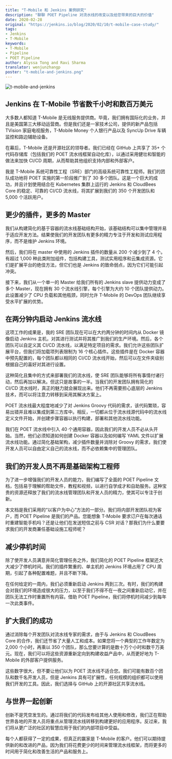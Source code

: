 ```yaml
---
title: "T-Mobile 和 Jenkins 案例研究"
description: "聊聊 POET Pipeline 对流水线的改变以及给您带来的巨大的价值"
date: 2020-02-28
original: "https://jenkins.io/blog/2020/02/10/t-mobile-case-study/"
tags:
- Jenkins
- T-Mobile
keywords:
- T-Mobile
- Pipeline
- POET Pipeline
author: Alyssa Tong and Ravi Sharma
translator: wenjunzhangp
poster: "t-mobile-and-jenkins.png"
---
```


![t-mobile-and-jenkins](t-mobile-and-jenkins.png)

## Jenkins 在 T-Mobile 节省数千小时和数百万美元

大多数人都知道 T-Mobile 是无线服务提供商。毕竟，我们拥有国际化的业务，并且是美国第三大移动运营商。但是我们还是一家技术公司，提供的新产品包括 TVision 家庭电视服务，T-Mobile Money 个人银行产品以及 SyncUp Drive 车辆监控和路边辅助设备。

在幕后，T-Mobile 还是开源社区的领导者。我们已经在 GitHub 上共享了 35+ 个代码存储库（包括我们的 POET 流水线框架自动化库），以通过采用健壮和智能的做法来加快 CI/CD 周期，从而帮助其他组织支持内部和外部客户。

我是 T-Mobile 系统可靠性工程（SRE）部门的高级系统可靠性工程师。我们的团队成功地将 POET 实施的第一阶段推广到了 30 多个团队。这是一个巨大的成功，并且计划使用结合在  Kubernetes 集群上运行的 Jenkins 和 CloudBees Core 的稳定、可靠的 CI/CD 流水线，将其扩展到我们的 350 个开发团队和 5,000 个活跃用户。

## 更少的插件，更多的 Master

我们从构建简化的基于容器的流水线基础结构开始，该基础结构可以集中管理并易于适应开发方法。结果使我们的开发团队有更多的精力专注于开发和测试应用程序，而不是维护 Jenkins 环境。

然后，我们将在 master 中使用的 Jenkins 插件的数量从 200 个减少到了 4 个。有超过 1,000 种此类附加组件，包括构建工具，测试实用程序和云集成资源。它们是扩展平台的绝佳方法，但它们也是 Jenkins 的致命弱点，因为它们可能引起冲突。

接下来，我们从一个单一的 Master 给我们所有的 Jenkins slave 提供动力变成了多个 Master，现在拥有 30 个流水线引擎，每个引擎为大约 10 个团队提供动力。此设置减少了 CPU 负载和其他瓶颈，同时允许  T-Mobile 的 DevOps 团队继续享受水平扩展的优势。

## 在两分钟内启动 Jenkins 流水线

这项工作的成果是，我的 SRE 团队现在可以在大约两分钟的时间内从 Docker 镜像启动 Jenkins 主机，对其进行测试并将其推广到我们的生产环境。然后，各个团队可以自定义其 CI/CD 流水线，以满足特定项目的需求。我们允许这些团队扩展平台，但我们将加载项列表限制为 16 个核心插件。这些插件是在 Docker 容器中预先配置的，每个团队都以相同的 CI/CD 流水线开始，然后可以在文件夹级别根据自己的喜好对其进行设置。

这种简化且集中的方式来部署我们的流水线，使 SRE 团队能够将所有事情付诸行动，然后再加以解决。但这只是故事的一半。当我们的开发团队拥有简化的 CI/CD 流水线时，真正的魅力就会展现出来。他们不再需要担心底层的 Jenkins 技术，而可以将注意力转移到采用其解决方案上。

POET 流水线最大程度地减少了对 Jenkins Groovy 代码的需求，该代码繁琐，容易出错并且难以集成到第三方库中。相反，一切都从位于流水线源代码中的流水线定义文件开始，并创建步骤容器以执行构建，部署和其他流水线功能。

我们在 POET 流水线中引入 40 个通用容器，因此我们的开发人员不必从头开始。当然，他们必须知道如何创建 Docker 容器以及如何编写 YAML 文件以扩展流水线功能。通过简化基础架构，减少插件数量并消除对 Groovy 的需求，我们使开发人员可以自由定义自己的流水线，而不必依赖集中的管理团队。

## 我们的开发人员不再是基础架构工程师

为了进一步增强我们的开发人员的能力，我们编写了全面的 POET Pipeline 文档，包括易于理解的帮助文件，教程和视频，以进行自学成才和自助服务。这种宝贵的资源还释放了我们的流水线管理团队和开发人员的精力，使其可以专注于创新。

本文档是我们采用的“以客户为中心”方法的一部分。我们将内部开发团队视为客户，而 POET Pipeline 是我们的产品。您能想象 T-Mobile 要求订户在每次通话时重建智能手机吗？还是让他们在发送短信之前与 CSR 对话？那我们为什么要要求我们的开发商兼任基础设施工程师呢？

## 减少停机时间

除了使开发人员满意并简化管理任务之外，我们简化的 POET Pipeline 框架还大大减少了停机时间。我们的插件繁重的、单主机的 Jenkins 环境占用了 CPU 周期，引起了各种配置难题，并且不断下降。

在任何给定的一周内，我们必须重新启动 Jenkins 两到三次。有时，我们的构建会对我们的环境造成很大的压力，以至于我们不得不在一夜之间重新启动它，并在团队无法工作时重置所有内容。借助 POET Pipeline，我们将停机时间减少到每年一次此类事件。

## 扩大我们的成功

通过消除每个开发团队对流水线专家的需求，由于与 Jenkins 和 CloudBees Core 的合作，我们还节省了大量人工和成本。如果您将一个典型的工作年数定为 2,000 个小时，再乘以 350 个团队，那么您要计算的是数十万个小时和数千万美元。现在，我们可以将这些资源重新定向到构建收益产品中，从而更好地为 T-Mobile 的外部客户提供服务。

这些数字很大，但不要让他们以为 POET 流水线不适合您。我们可能有数百个团队和数千名开发人员，但是 Jenkins 具有可扩展性，任何规模的组织都可以使用我们开发的工具。因此，我们选择与 GitHub 上的开源社区共享流水线。

## 与世界一起创新

创新不是凭空发生的。通过将我们的代码发布给其他人使用和修改，我们正在帮助世界各地的开发人员将重点从管理流水线转移到构建更好的应用程序。反过来，我们将从更广泛的社区的智慧应用于我们的内部项目中受益。

每个人都获得了一定的成果，但真正的赢家是 T-Mobile 的客户。他们可以期待提供新的和改进的产品，因为我们将花费更少的时间来管理流水线框架，而将更多的时间用于简化和改善生活的产品和服务上。